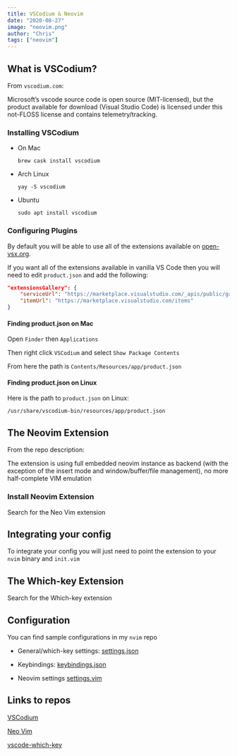 ```yaml
---
title: VSCodium & Neovim
date: "2020-08-27"
image: "neovim.png"
author: "Chris"
tags: ["neovim"]
---
```


## What is VSCodium?

From `vscodium.com`:

Microsoft’s vscode source code is open source (MIT-licensed), but the product available for download (Visual Studio Code) is licensed under this not-FLOSS license and contains telemetry/tracking.

### Installing VSCodium

- On Mac

  ```
  brew cask install vscodium
  ```

- Arch Linux

  ```
  yay -S vscodium
  ```

- Ubuntu

  ```
  sudo apt install vscodium
  ```

### Configuring Plugins

By default you will be able to use all of the extensions available on [open-vsx.org](https://open-vsx.org/).

If you want all of the extensions available in vanilla VS Code then you will need to edit `product.json` and add the following:

```json
"extensionsGallery": {
    "serviceUrl": "https://marketplace.visualstudio.com/_apis/public/gallery",
    "itemUrl": "https://marketplace.visualstudio.com/items"
}
```

#### Finding product.json on Mac

Open `Finder` then `Applications`

Then right click `VSCodium` and select `Show Package Contents`

From here the path is `Contents/Resources/app/product.json`

#### Finding product.json on Linux

Here is the path to `product.json` on Linux:

```
/usr/share/vscodium-bin/resources/app/product.json
```

## The Neovim Extension

From the repo description:

The extension is using full embedded neovim instance as backend (with the exception of the insert mode and window/buffer/file management), no more half-complete VIM emulation

### Install Neovim Extension

Search for the Neo Vim extension

## Integrating your config

To integrate your config you will just need to point the extension to your `nvim` binary and `init.vim`

## The Which-key Extension

Search for the Which-key extension

## Configuration

You can find sample configurations in my `nvim` repo

- General/which-key settings: [settings.json](https://github.com/ChristianChiarulli/nvim/blob/master/utils/vscode_config/settings.json)

- Keybindings: [keybindings.json](https://github.com/ChristianChiarulli/nvim/blob/master/utils/vscode_config/keybindings.json)

- Neovim settings [settings.vim](https://github.com/ChristianChiarulli/nvim/blob/master/vscode/settings.vim)

## Links to repos

[VSCodium](https://github.com/VSCodium/vscodium)

[Neo Vim](https://github.com/asvetliakov/vscode-neovim)

[vscode-which-key](https://github.com/VSpaceCode/vscode-which-key)

